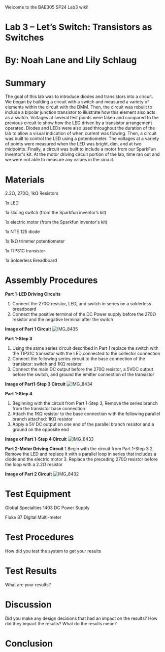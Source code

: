 Welcome to the BAE305 SP24 Lab3 wiki!

# Lab 3 – Let’s Switch: Transistors as Switches 

# By: Noah Lane and Lily Schlaug
# Summary
The goal of this lab was to introduce diodes and transistors into a circuit. We began by building a circuit with a switch and measured a variety of elements within the circuit with the DMM. Then, the circuit was rebuilt to include a bipolar junction transistor to illustrate how this element also acts as a switch. Voltages at several test points were taken and compared to the previous circuit to show how the LED driven by a transistor arrangement operated. Diodes and LEDs were also used throughout the duration of the lab to allow a visual indication of when current was flowing. Then, a circuit was built to control the LED using a potentiometer. The voltages at a variety of points were measured when the LED was bright, dim, and at two midpoints. Finally, a circuit was built to include a motor from our SparkFun Inventor's kit. At the motor driving circuit portion of the lab, time ran out and we were not able to measure any values in the circuit. 

# Materials
2.2Ω, 270Ω, 1kΩ Resistors

1x LED

1x sliding switch (from the Sparkfun inventor’s kit) 

1x electric motor (from the Sparkfun inventor's kit) 

1x NTE 125 diode 

1x 1kΩ trimmer potentiometer 

1x TIP31C transistor 

1x Solderless Breadboard
# Assembly Procedures
**Part 1-LED Driving Circuits**
1. Connect the 270Ω resistor, LED, and switch in series on a solderless breadboard
2. Connect the positive terminal of the DC Power supply before the 270Ω resistor and the negative terminal after the switch

**Image of Part 1 Circuit**
![IMG_8435](https://github.com/npla225/BAE305-SP24-Lab3/assets/156371043/256f2a44-f19f-4589-b9d7-6fcb897c9170)

**Part 1-Step 3**
1. Using the same series circuit described in Part 1 replace the switch with the TIP31C transistor with the LED connected to the collector connection 
2. Connect the following series circuit to the base connection of the transistor: switch and 1KΩ resistor
3. Connect the main DC output before the 270Ω resistor, a 5VDC output before the switch, and ground the emitter connection of the transistor

**Image of Part1-Step 3 Circuit**
![IMG_8434](https://github.com/npla225/BAE305-SP24-Lab3/assets/156371043/0ff0e919-dca2-49db-bd58-b988442a5b48)

**Part 1-Step 4**
1. Beginning with the circuit from Part 1-Step 3, Remove the series branch from the transistor base connection
2. Attach the 1KΩ resistor to the base connection with the following parallel branch attached: 1KΩ resistor
3. Apply a 5V DC output on one end of the parallel branch resistor and a ground on the opposite end

**Image of Part 1-Step 4 Circuit**
![IMG_8433](https://github.com/npla225/BAE305-SP24-Lab3/assets/156371043/73e9a485-0c0c-4d56-8847-8258504de169)

**Part 2-Motor Driving Circuit**
1.Begin with the circuit from Part 1-Step 3
2. Remove the LED and replace it with a parallel loop in series that includes a diode and the electric motor
3. Replace the preceding 270Ω resistor before the loop with a 2.2Ω resistor

**Image of Part 2 Circuit**
![IMG_8432](https://github.com/npla225/BAE305-SP24-Lab3/assets/156371043/b2bb34a6-ac43-4cae-9638-0c84f1267150)

# Test Equipment
Global Specialties 1403 DC Power Supply

Fluke 87 Digital Multi-meter

# Test Procedures
How did you test the system to get your results

# Test Results
What are your results?

# Discussion
Did you make any design decisions that had an impact on the results? How did they impact the results? What do the results mean?
# Conclusion